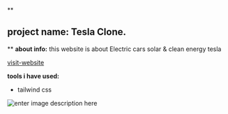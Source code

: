 **

## project name: Tesla Clone.

**
**about info:**
this website is about Electric cars solar & clean energy tesla

[visit-website](https://tesla-clone-website-chi.vercel.app/)

**tools i have used:**

 - tailwind css


![enter image description here](https://github.com/mdraseltalukder/tesla-clone-website/blob/main/screencapture-127-0-0-1-5500-2024-05-08-21_58_37.png?raw=true)
